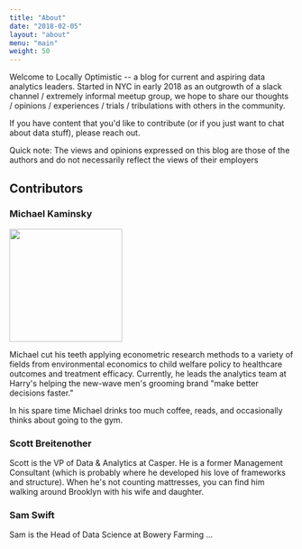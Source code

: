 ```yaml
---
title: "About"
date: "2018-02-05"
layout: "about"
menu: "main"
weight: 50
---
```


Welcome to Locally Optimistic -- a blog for current and aspiring data analytics leaders. Started in NYC in early 2018 as an outgrowth of a slack channel / extremely informal meetup group, we hope to share our thoughts / opinions / experiences / trials / tribulations with others in the community.

If you have content that you'd like to contribute (or if you just want to chat about data stuff), please reach out.

Quick note: The views and opinions expressed on this blog are those of the authors and do not necessarily reflect the views of their employers

## Contributors

### Michael Kaminsky

<img src="/img/mk_face.png" width="200">

Michael cut his teeth applying econometric research methods to a variety of fields from environmental economics to child welfare policy to healthcare outcomes and treatment efficacy. Currently, he leads the analytics team at Harry's helping the new-wave men's grooming brand "make better decisions faster."

In his spare time Michael drinks too much coffee, reads, and occasionally thinks about going to the gym.

### Scott Breitenother

Scott is the VP of Data & Analytics at Casper. He is a former Management Consultant (which is probably where he developed his love of frameworks and structure). When he's not counting mattresses, you can find him walking around Brooklyn with his wife and daughter.

### Sam Swift

Sam is the Head of Data Science at Bowery Farming ... 
